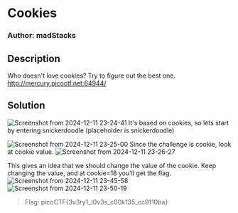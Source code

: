 # Cookies
### Author: madStacks

## Description
Who doesn't love cookies? Try to figure out the best one. http://mercury.picoctf.net:64944/

## Solution
![Screenshot from 2024-12-11 23-24-41](https://github.com/user-attachments/assets/342fe89d-7e22-42f6-9dd8-9e5420c321df)
It's based on cookies, so lets start by entering snickerdoodle (placeholder is snickerdoodle)

![Screenshot from 2024-12-11 23-25-00](https://github.com/user-attachments/assets/0a4aa489-d966-4733-8dc7-8fb1a4156af8)
Since the challenge is cookie, look at cookie value.
![Screenshot from 2024-12-11 23-26-27](https://github.com/user-attachments/assets/dccfdace-2d21-4946-8e8c-62982352a1ba)

This gives an idea that we should change the value of the cookie.
Keep changing the value, and at cookie=18 you'll get the flag.
![Screenshot from 2024-12-11 23-45-58](https://github.com/user-attachments/assets/ae69e800-6080-4a11-a736-93a59d8d2c10)
![Screenshot from 2024-12-11 23-50-19](https://github.com/user-attachments/assets/1e4e2c3b-8197-4fa7-8a8f-f0a24ab4bf20)
> Flag: picoCTF{3v3ry1_l0v3s_c00k135_cc9110ba}
